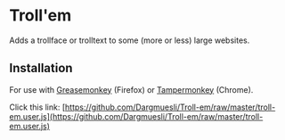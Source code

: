 # Troll'em
Adds a trollface or trolltext to some (more or less) large websites.

## Installation
For use with [Greasemonkey](https://addons.mozilla.org/de/firefox/addon/greasemonkey/) (Firefox) or [Tampermonkey](https://chrome.google.com/webstore/detail/tampermonkey/dhdgffkkebhmkfjojejmpbldmpobfkfo) (Chrome).

Click this link: [https://github.com/Dargmuesli/Troll-em/raw/master/troll-em.user.js](https://github.com/Dargmuesli/Troll-em/raw/master/troll-em.user.js)